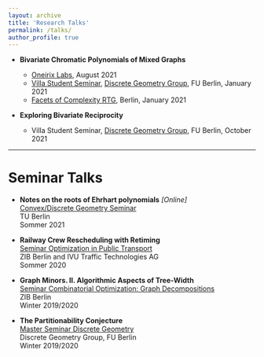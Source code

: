 ```yaml
---
layout: archive
title: 'Research Talks'
permalink: /talks/
author_profile: true
---
```



* **Bivariate Chromatic Polynomials of Mixed Graphs**
	* [Oneirix Labs](http://www.oneirix.com/), August 2021
	* [Villa Student Seminar](https://wikis.fu-berlin.de/display/discgeom/Student+Seminar+Winter+2020), [Discrete Geometry Group](https://www.mi.fu-berlin.de/en/math/groups/discgeom/index.html), FU Berlin,  January 2021
	* [Facets of Complexity RTG](http://www.facetsofcomplexity.de/monday/20210104-L-Kolhatkar.html), Berlin, January 2021


* **Exploring Bivariate Reciprocity** 
	* Villa Student Seminar, [Discrete Geometry Group](https://www.mi.fu-berlin.de/en/math/groups/discgeom/index.html), FU Berlin,  October 2021

_________________________

**Seminar Talks**
=====




* **Notes on the roots of Ehrhart polynomials** _[Online]_ <br /> 
	[Convex/Discrete Geometry Seminar](https://isis.tu-berlin.de/course/view.php?id=23930) <br /> 
	TU Berlin <br />  Sommer 2021
	

* **Railway Crew Rescheduling with Retiming** <br /> 
	[Seminar  Optimization in Public Transport](https://mycampus.imp.fu-berlin.de/x/Haq4xU) <br /> 
	ZIB Berlin and IVU Traffic Technologies AG <br />  Sommer 2020



* **Graph Minors. II. Algorithmic Aspects of Tree-Width** <br /> 
	[Seminar Combinatorial Optimization: Graph Decompositions](https://kvv.imp.fu-berlin.de/x/sk0pxE) <br /> 
	ZIB Berlin <br />  Winter 2019/2020
 
 * **The Partitionability Conjecture** <br /> 
	[Master Seminar Discrete Geometry](https://macchia.bitbucket.io/seminar.html) <br /> 
	Discrete Geometry Group, FU Berlin <br />  Winter 2019/2020
